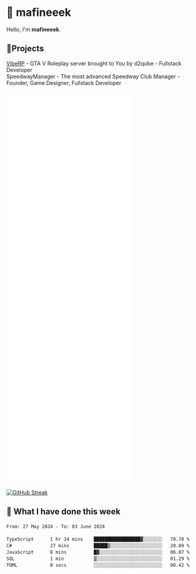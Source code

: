 # 👋 mafineeek
Hello, I'm **mafineeek**.

## 📝Projects

[VibeRP](https://v-rp.pl) - GTA V Roleplay server brought to You by d2qube - Fullstack Developer<br/>
SpeedwayManager - The most advanced Speedway Club Manager - Founder, Game Designer, Fullstack Developer


![](./github-metrics.svg)

[![GitHub Streak](https://streak-stats.demolab.com/?user=mafineeek)](https://git.io/streak-stats)

## 📰 What I have done this week
<!--START_SECTION:waka-->

```txt
From: 27 May 2024 - To: 03 June 2024

TypeScript      1 hr 34 mins    █████████████████▓░░░░░░░   70.78 %
C#              27 mins         █████▒░░░░░░░░░░░░░░░░░░░   20.89 %
JavaScript      8 mins          █▓░░░░░░░░░░░░░░░░░░░░░░░   06.07 %
SQL             1 min           ▒░░░░░░░░░░░░░░░░░░░░░░░░   01.29 %
TOML            0 secs          ░░░░░░░░░░░░░░░░░░░░░░░░░   00.42 %
```

<!--END_SECTION:waka-->
